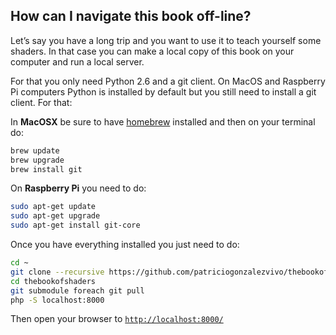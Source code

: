 ## How can I navigate this book off-line?

Let’s say you have a long trip and you want to use it to teach yourself some shaders. In that case you can make a local copy of this book on your computer and run a local server.

For that you only need Python 2.6 and a git client. On MacOS and Raspberry Pi computers Python is installed by default but you still need to install a git client. For that:

In **MacOSX** be sure to have [homebrew](http://brew.sh/) installed and then on your terminal do:

```bash
brew update
brew upgrade
brew install git 
```

On **Raspberry Pi** you need to do:

```bash
sudo apt-get update
sudo apt-get upgrade
sudo apt-get install git-core
```

Once you have everything installed you just need to do:

```bash
cd ~
git clone --recursive https://github.com/patriciogonzalezvivo/thebookofshaders.git
cd thebookofshaders
git submodule foreach git pull
php -S localhost:8000
```

Then open your browser to [```http://localhost:8000/```](http://localhost:8000/)